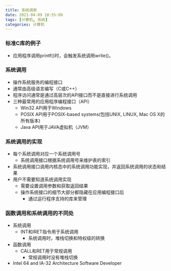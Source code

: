 ```yaml
---
title: 系统调用
date: 2021-04-09 18:55:09
tags: [计算机, 系统]
categories: 计算机
---
```


### 标准C库的例子
- 应用程序调用printf()时，会触发系统调用write()。

### 系统调用
- 操作系统服务的编程接口
- 通常由高级语言编写（C或C++）
- 程序访问通常是通过高层次的API接口而不是直接进行系统调用
- 三种最常用的应用程序编程接口（API）
    - Win32 API用于Windows
    - POSIX API用于POSIX-based systems(包括UNIX, LINUX, Mac OS X的所有版本)
    - Java API用于JAVA虚拟机（JVM）

### 系统调用的实现
- 每个系统调用对应一个系统调用号
    - 系统调用接口根据系统调用号来维护表的索引
- 系统调用接口调用内核态中的系统调用功能实现，并返回系统调用的状态和结果
- 用户不需要知道系统调用实现
    - 需要设置调用参数和获取返回结果
    - 操作系统接口的细节大部分都隐藏在应用编程接口后
        - 通过运行程序支持的库来管理

### 函数调用和系统调用的不同处
- 系统调用
    - INT和IRET指令用于系统调用
        - 系统调用时，堆栈切换和特权级的转换
- 函数调用
    - CALL和RET用于常规调用
        - 常规调用时没有堆栈切换
- Intel 64 and IA-32 Architecture Software Developer